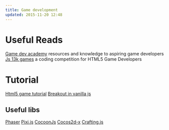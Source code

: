 ```yaml
---
title: Game development
updated: 2015-11-20 12:48
---
```


# Useful Reads

[Game dev academy](https://gamedevacademy.org/) resources and knowledge to aspiring game developers
[Js 13k games](http://js13kgames.com/) a coding competition for HTML5 Game Developers

# Tutorial

[Html5 game tutorial](http://www.html5gamedevelopment.com/html5-game-tutorials)
[Breakout in vanilla js](https://developer.mozilla.org/en-US/docs/Games/Workflows/2D_Breakout_game_pure_JavaScript)


## Useful libs

[Phaser](http://phaser.io/docs/)
[Pixi.js](http://pixijs.github.io/docs/)
[CocoonJs](https://www.ludei.com/cocoonjs/)
[Cocos2d-x](http://www.cocos2d-x.org/)
[Crafting.js](http://craftyjs.com/api/)